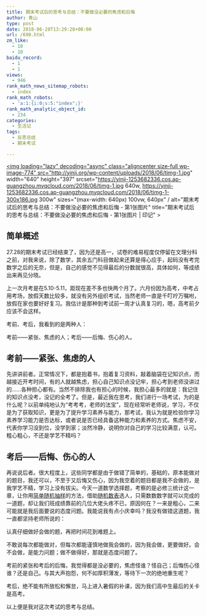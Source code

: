 ```yaml
---
title: 期末考试后的思考与总结：不要做没必要的焦虑和后悔
author: 青山
type: post
date: 2018-06-28T13:29:28+00:00
url: /690.html
zm_like:
  - 10
  - 10
baidu_record:
  - 1
  - 1
views:
  - 946
rank_math_news_sitemap_robots:
  - index
rank_math_robots:
  - 'a:1:{i:0;s:5:"index";}'
rank_math_analytic_object_id:
  - 234
categories:
  - 生活记
tags:
  - 反思总结
  - 期末考试

---
```

<a href="http://yinji.org/wp-content/uploads/2018/06/timg-1.jpg" loading="lazy" rel="sponsored" data-fancybox="gallery"><img loading="lazy" decoding="async" class="aligncenter size-full wp-image-774" src="http://yinji.org/wp-content/uploads/2018/06/timg-1.jpg" width="640" height="397" srcset="https://yinji-1253682336.cos.ap-guangzhou.myqcloud.com/2018/06/timg-1.jpg 640w, https://yinji-1253682336.cos.ap-guangzhou.myqcloud.com/2018/06/timg-1-300x186.jpg 300w" sizes="(max-width: 640px) 100vw, 640px" / alt="期末考试后的思考与总结：不要做没必要的焦虑和后悔 - 第1张图片" title="期末考试后的思考与总结：不要做没必要的焦虑和后悔 - 第1张图片 | 印记" ></a>

## 简单概述

27.28的期末考试已经结束了，因为还是高一，试卷的难易程度仅停留在文理分科之前，对我来说，除了数学，其余五门科目做起来还算是得心应手，起码没有考完数学之后的无奈，但是，自己的感觉不见得最后的分数就很高，具体如何，等成绩出来再见分晓。

上一次月考是在5.10-5.11，距现在差不多也快两个月了。六月份因为高考，中考占用考场，放假天数比较多，就没有另外组织考试，当然老师一直是千叮咛万嘱咐，放假在家也要好好复习。我估计是那种到考试前一周才认真复习的，嗯，高考前夕应该不会这样。

考前、考后，我看到的是两种人：

考前——紧张、焦虑的人；考后——后悔、伤心的人。

## 考前——紧张、焦虑的人

先讲讲前者。正常情况下，都是抱着书，抱着复习资料，敲着脑袋在记知识点，而越接近开考时间，有的人就越焦虑，担心自己知识点没记牢，担心考到老师没讲过的……各种担心都有。当然不排除我也有担心的时候，我担心最多的就是：我记住的知识点没考，没记的全考了。但是，最近我在思考，我们进行一场考试，为的是什么呢？以前单纯地认为“考考考，老师的法宝”，现在经常听老师说，学习，不仅是为了获取知识，更是为了提升学习素养与能力，那考试，我认为就是检验你学习素养学习能力是否达标，或者说是否已经具备这种能力和素养的方式。焦虑不安，代表你学习没到位，没学到家；淡然冷静，说明你对自己的学习比较满意，认可。粗心粗心，不还是学艺不精吗？

## 考后——后悔、伤心的人

再说说后者。很大程度上，这些同学都是由于做错了简单的，基础的，原本能做对的题目，我还可以，不至于又后悔又伤心，因为我空着的题目都是我不会做的，是我学艺不精，学习上没有拔尖。今天一道数学选择题，考察的是必修三统计这一章，让你用[简单随机抽样][1]的方法，借助[随机数表][2]选人，只需数数数字就可以完成的一道题，却让我们班成绩靠前的几位大佬头疼不已，原因何在？一来是粗心，二来可能就是我后面要说的态度问题。我能说我有点小庆幸吗？我没有做错这道题，我一直都坚持老师所说的：

认真仔细做好会做的题，再把时间花到难题上。

不敢说每次都能做对，但每次都能谨慎地做我会做的，因为我会做，更要做好。会不会做，是能力问题；做不做得好，那就是态度问题了。

考前的紧张和考后的后悔，我觉得都是没必要的，焦虑怪谁？怪自己；后悔伤心怪谁？还是自己。与其大声抱怨，何不如厚积薄发，等待下一次的绝地重生呢？

考后，绝不能有所放松和懈怠，马上进入暑假的补课，因为我们高中生最后的关卡是高考。

以上便是我对这次考试的思考与总结。

 [1]: https://baike.baidu.com/item/简单随机抽样/4773050?fr=aladdin
 [2]: https://baike.baidu.com/item/随机数表/4297761?fr=aladdin